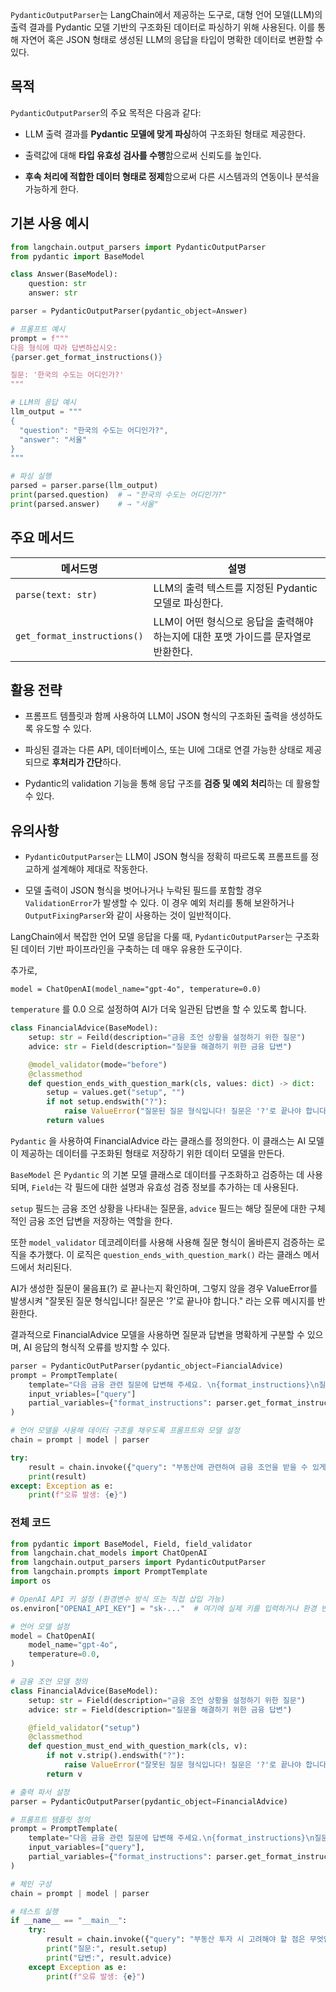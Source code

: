 `PydanticOutputParser`는 LangChain에서 제공하는 도구로, 대형 언어 모델(LLM)의 출력 결과를 Pydantic 모델 기반의 구조화된 데이터로 파싱하기 위해 사용된다. 이를 통해 자연어 혹은 JSON 형태로 생성된 LLM의 응답을 타입이 명확한 데이터로 변환할 수 있다.


## 목적

`PydanticOutputParser`의 주요 목적은 다음과 같다:

- LLM 출력 결과를 **Pydantic 모델에 맞게 파싱**하여 구조화된 형태로 제공한다.
    
- 출력값에 대해 **타입 유효성 검사를 수행**함으로써 신뢰도를 높인다.
    
- **후속 처리에 적합한 데이터 형태로 정제**함으로써 다른 시스템과의 연동이나 분석을 가능하게 한다. 


## 기본 사용 예시

```python
from langchain.output_parsers import PydanticOutputParser
from pydantic import BaseModel

class Answer(BaseModel):
    question: str
    answer: str

parser = PydanticOutputParser(pydantic_object=Answer)

# 프롬프트 예시
prompt = f"""
다음 형식에 따라 답변하십시오:
{parser.get_format_instructions()}

질문: '한국의 수도는 어디인가?'
"""

# LLM의 응답 예시
llm_output = """
{
  "question": "한국의 수도는 어디인가?",
  "answer": "서울"
}
"""

# 파싱 실행
parsed = parser.parse(llm_output)
print(parsed.question)  # → "한국의 수도는 어디인가?"
print(parsed.answer)    # → "서울"
```


## 주요 메서드

|메서드명|설명|
|---|---|
|`parse(text: str)`|LLM의 출력 텍스트를 지정된 Pydantic 모델로 파싱한다.|
|`get_format_instructions()`|LLM이 어떤 형식으로 응답을 출력해야 하는지에 대한 포맷 가이드를 문자열로 반환한다.|


## 활용 전략

- 프롬프트 템플릿과 함께 사용하여 LLM이 JSON 형식의 구조화된 출력을 생성하도록 유도할 수 있다.
    
- 파싱된 결과는 다른 API, 데이터베이스, 또는 UI에 그대로 연결 가능한 상태로 제공되므로 **후처리가 간단**하다.
    
- Pydantic의 validation 기능을 통해 응답 구조를 **검증 및 예외 처리**하는 데 활용할 수 있다.

## 유의사항

- `PydanticOutputParser`는 LLM이 JSON 형식을 정확히 따르도록 프롬프트를 정교하게 설계해야 제대로 작동한다.
    
- 모델 출력이 JSON 형식을 벗어나거나 누락된 필드를 포함할 경우 `ValidationError`가 발생할 수 있다. 이 경우 예외 처리를 통해 보완하거나 `OutputFixingParser`와 같이 사용하는 것이 일반적이다.

LangChain에서 복잡한 언어 모델 응답을 다룰 때, `PydanticOutputParser`는 구조화된 데이터 기반 파이프라인을 구축하는 데 매우 유용한 도구이다.


추가로,

```
model = ChatOpenAI(model_name="gpt-4o", temperature=0.0)
```

`temperature` 를 0.0 으로 설정하여 AI가 더욱 일관된 답변을 할 수 있도록 합니다.

```python
class FinancialAdvice(BaseModel):
	setup: str = Feild(description="금융 조언 상황을 설정하기 위한 질문")
	advice: str = Field(description="질문을 해결하기 위한 금융 답변")

	@model_validator(mode="before")
	@classmethod
	def question_ends_with_question_mark(cls, values: dict) -> dict:
		setup = values.get("setup", "")
		if not setup.endswith("?"):
			raise ValueError("질문된 질문 형식입니다! 질문은 '?'로 끝나야 합니다.")
		return values
```

`Pydantic` 을 사용하여 FinancialAdvice 라는 클래스를 정의한다. 이 클래스는 AI 모델이 제공하는 데이터를 구조화된 형태로 저장하기 위한 데이터 모델을 만든다.

`BaseModel` 은 `Pydantic` 의 기본 모델 클래스로 데이터를 구조화하고 검증하는 데 사용되며, `Field`는 각 필드에 대한 설명과 유효성 검증 정보를 추가하는 데 사용된다.

`setup` 필드는 금융 조언 상황을 나타내는 질문을, `advice` 필드는 해당 질문에 대한 구체적인 금융 조언 답변을 저장하는 역할을 한다.

또한 `model_validator` 데코레이터를 사용해 사용해 질문 형식이 올바른지 검증하는 로직을 추가했다. 
이 로직은 `question_ends_with_question_mark()` 라는 클래스 메서드에서 처리된다. 

AI가 생성한 질문이 물음표(?) 로 끝나는지 확인하며, 그렇지 않을 경우 ValueError를 발생시켜 "잘못된 질문 형식입니다! 질문은 '?'로 끝나야 합니다." 라는 오류 메시지를 반환한다.

결과적으로 FinancialAdvice 모델을 사용하면 질문과 답변을 명확하게 구분할 수 있으며, AI 응답의 형식적 오류를 방지할 수 있다.

```python
parser = PydanticOutPutParser(pydantic_object=FiancialAdvice)
prompt = PromptTemplate(
	template="다음 금융 관련 질문에 답변해 주세요. \n{format_instructions}\n질문: {query}\n",
	input_vriables=["query"]
	partial_variables={"format_instructions": parser.get_format_instructions()},
)

# 언어 모델을 사용해 데이터 구조를 채우도록 프롬프트와 모델 설정
chain = prompt | model | parser
```

```python
try: 
	result = chain.invoke({"query": "부동산에 관련하여 금융 조언을 받을 수 있게 질문하라."})
	print(result)
except: Exception as e:
	print(f"오류 발생: {e}")
```


### 전체 코드
```python
from pydantic import BaseModel, Field, field_validator
from langchain.chat_models import ChatOpenAI
from langchain.output_parsers import PydanticOutputParser
from langchain.prompts import PromptTemplate
import os

# OpenAI API 키 설정 (환경변수 방식 또는 직접 삽입 가능)
os.environ["OPENAI_API_KEY"] = "sk-..."  # 여기에 실제 키를 입력하거나 환경 변수 사용

# 언어 모델 설정
model = ChatOpenAI(
    model_name="gpt-4o",
    temperature=0.0,
)

# 금융 조언 모델 정의
class FinancialAdvice(BaseModel):
    setup: str = Field(description="금융 조언 상황을 설정하기 위한 질문")
    advice: str = Field(description="질문을 해결하기 위한 금융 답변")

    @field_validator("setup")
    @classmethod
    def question_must_end_with_question_mark(cls, v):
        if not v.strip().endswith("?"):
            raise ValueError("잘못된 질문 형식입니다! 질문은 '?'로 끝나야 합니다.")
        return v

# 출력 파서 설정
parser = PydanticOutputParser(pydantic_object=FinancialAdvice)

# 프롬프트 템플릿 정의
prompt = PromptTemplate(
    template="다음 금융 관련 질문에 답변해 주세요.\n{format_instructions}\n질문: {query}",
    input_variables=["query"],
    partial_variables={"format_instructions": parser.get_format_instructions()},
)

# 체인 구성
chain = prompt | model | parser

# 테스트 실행
if __name__ == "__main__":
    try:
        result = chain.invoke({"query": "부동산 투자 시 고려해야 할 점은 무엇인가요?"})
        print("질문:", result.setup)
        print("답변:", result.advice)
    except Exception as e:
        print(f"오류 발생: {e}")

```